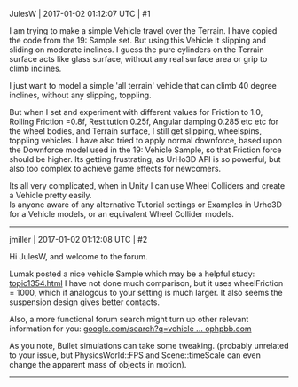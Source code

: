 JulesW | 2017-01-02 01:12:07 UTC | #1

I am trying to make a simple Vehicle travel over the Terrain. I have copied the code from the 19: Sample set.  But using this Vehicle it slipping and sliding on moderate inclines.  I guess the pure cylinders on the Terrain surface acts like glass surface, without any real surface area or grip to climb inclines. 

I just want to model a simple 'all terrain' vehicle that can climb 40 degree inclines, without any slipping, toppling.  

But when I set and experiment with different values for  Friction to 1.0, Rolling Friction =0.8f, Restitution 0.25f, Angular damping 0.285 etc etc for the wheel bodies, and Terrain surface, I still get slipping, wheelspins, toppling vehicles. I have also tried to apply normal downforce, based upon the Downforce model used in the 19: Vehicle Sample, so that Friction force should be higher.   Its getting frustrating, as UrHo3D API is so powerful, but also too complex to achieve game effects for newcomers.  

Its all very complicated, when in Unity I can use Wheel Colliders and create a Vehicle pretty easily.  
Is anyone aware of any alternative Tutorial settings or  Examples in Urho3D for a Vehicle models, or an equivalent  Wheel Collider models.

-------------------------

jmiller | 2017-01-02 01:12:08 UTC | #2

Hi JulesW, and welcome to the forum.

Lumak posted a nice vehicle Sample which may be a helpful study: [topic1354.html](http://discourse.urho3d.io/t/btraycastvehicle-example/1306/1)
I have not done much comparison, but it uses wheelFriction = 1000, which if analogous to your setting is much larger.
It also seems the suspension design gives better contacts.

Also, a more functional forum search might turn up other relevant information for you:
[google.com/search?q=vehicle ... ophpbb.com](https://www.google.com/search?q=vehicle+site%3Aurho3d.prophpbb.com)

As you note, Bullet simulations can take some tweaking.
(probably unrelated to your issue, but PhysicsWorld::FPS and Scene::timeScale can even change the apparent mass of objects in motion).

-------------------------

